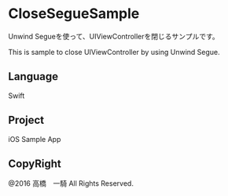 # CloseSegueSample

Unwind Segueを使って、UIViewControllerを閉じるサンプルです。

This is sample to close UIViewController by using Unwind Segue.

## Language

Swift

## Project

iOS Sample App

## CopyRight

@2016 高橋　一騎 All Rights Reserved.
